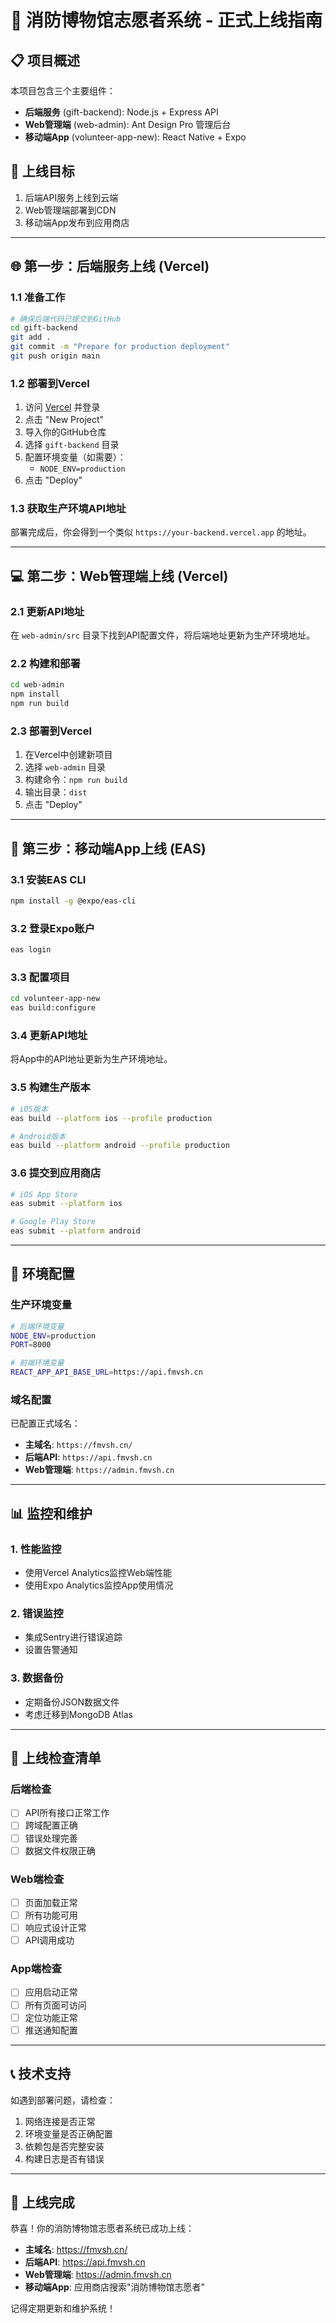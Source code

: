 # 🚀 消防博物馆志愿者系统 - 正式上线指南

## 📋 项目概述

本项目包含三个主要组件：
- **后端服务** (gift-backend): Node.js + Express API
- **Web管理端** (web-admin): Ant Design Pro 管理后台
- **移动端App** (volunteer-app-new): React Native + Expo

## 🎯 上线目标

1. 后端API服务上线到云端
2. Web管理端部署到CDN
3. 移动端App发布到应用商店

---

## 🌐 第一步：后端服务上线 (Vercel)

### 1.1 准备工作
```bash
# 确保后端代码已提交到GitHub
cd gift-backend
git add .
git commit -m "Prepare for production deployment"
git push origin main
```

### 1.2 部署到Vercel
1. 访问 [Vercel](https://vercel.com) 并登录
2. 点击 "New Project"
3. 导入你的GitHub仓库
4. 选择 `gift-backend` 目录
5. 配置环境变量（如需要）：
   - `NODE_ENV=production`
6. 点击 "Deploy"

### 1.3 获取生产环境API地址
部署完成后，你会得到一个类似 `https://your-backend.vercel.app` 的地址。

---

## 💻 第二步：Web管理端上线 (Vercel)

### 2.1 更新API地址
在 `web-admin/src` 目录下找到API配置文件，将后端地址更新为生产环境地址。

### 2.2 构建和部署
```bash
cd web-admin
npm install
npm run build
```

### 2.3 部署到Vercel
1. 在Vercel中创建新项目
2. 选择 `web-admin` 目录
3. 构建命令：`npm run build`
4. 输出目录：`dist`
5. 点击 "Deploy"

---

## 📱 第三步：移动端App上线 (EAS)

### 3.1 安装EAS CLI
```bash
npm install -g @expo/eas-cli
```

### 3.2 登录Expo账户
```bash
eas login
```

### 3.3 配置项目
```bash
cd volunteer-app-new
eas build:configure
```

### 3.4 更新API地址
将App中的API地址更新为生产环境地址。

### 3.5 构建生产版本
```bash
# iOS版本
eas build --platform ios --profile production

# Android版本
eas build --platform android --profile production
```

### 3.6 提交到应用商店
```bash
# iOS App Store
eas submit --platform ios

# Google Play Store
eas submit --platform android
```

---

## 🔧 环境配置

### 生产环境变量
```bash
# 后端环境变量
NODE_ENV=production
PORT=8000

# 前端环境变量
REACT_APP_API_BASE_URL=https://api.fmvsh.cn
```

### 域名配置
已配置正式域名：
- **主域名**: `https://fmvsh.cn/`
- **后端API**: `https://api.fmvsh.cn`
- **Web管理端**: `https://admin.fmvsh.cn`

---

## 📊 监控和维护

### 1. 性能监控
- 使用Vercel Analytics监控Web端性能
- 使用Expo Analytics监控App使用情况

### 2. 错误监控
- 集成Sentry进行错误追踪
- 设置告警通知

### 3. 数据备份
- 定期备份JSON数据文件
- 考虑迁移到MongoDB Atlas

---

## 🚨 上线检查清单

### 后端检查
- [ ] API所有接口正常工作
- [ ] 跨域配置正确
- [ ] 错误处理完善
- [ ] 数据文件权限正确

### Web端检查
- [ ] 页面加载正常
- [ ] 所有功能可用
- [ ] 响应式设计正常
- [ ] API调用成功

### App端检查
- [ ] 应用启动正常
- [ ] 所有页面可访问
- [ ] 定位功能正常
- [ ] 推送通知配置

---

## 📞 技术支持

如遇到部署问题，请检查：
1. 网络连接是否正常
2. 环境变量是否正确配置
3. 依赖包是否完整安装
4. 构建日志是否有错误

---

## 🎉 上线完成

恭喜！你的消防博物馆志愿者系统已成功上线：

- **主域名**: https://fmvsh.cn/
- **后端API**: https://api.fmvsh.cn
- **Web管理端**: https://admin.fmvsh.cn
- **移动端App**: 应用商店搜索"消防博物馆志愿者"

记得定期更新和维护系统！ 